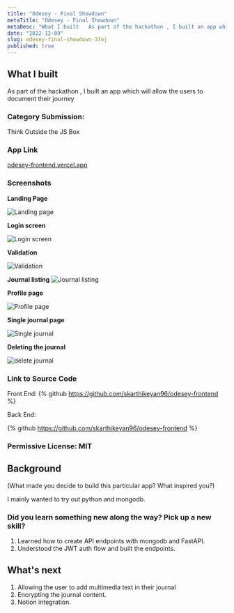 ```yaml
---
title: "Odesey - Final Showdown"
metaTitle: "Odesey - Final Showdown"
metaDesc: "What I built   As part of the hackathon , I built an app which will allow the users to..."
date: "2022-12-09"
slug: odesey-final-showdown-37oj
published: true
---
```


## What I built

As part of the hackathon , I built an app which will allow the users to document their journey

### Category Submission:

Think Outside the JS Box

### App Link

[odesey-frontend.vercel.app](odesey-frontend.vercel.app)

### Screenshots

**Landing Page**

![Landing page ](https://dev-to-uploads.s3.amazonaws.com/uploads/articles/ge7yos4k52e9gi9wyd6w.png)

**Login screen**

![Login screen](https://dev-to-uploads.s3.amazonaws.com/uploads/articles/eygju7lsaq3x940ca4fi.png)

**Validation** 


![Validation](https://dev-to-uploads.s3.amazonaws.com/uploads/articles/ydh3nfogi3fk3jstkpl4.png)




**Journal listing**
![Journal listing](https://dev-to-uploads.s3.amazonaws.com/uploads/articles/rsz4563rxhkgj2t4hdqv.png)

**Profile page** 


![Profile page](https://dev-to-uploads.s3.amazonaws.com/uploads/articles/odophklbhh8pdncr7wtx.png)

**Single journal page**


![Single journal](https://dev-to-uploads.s3.amazonaws.com/uploads/articles/zhibnocrqt84k4ijwm0n.png)

**Deleting the journal**


![delete journal](https://dev-to-uploads.s3.amazonaws.com/uploads/articles/g8o6tpsyzg5rc3vy73tx.png)


### Link to Source Code

Front End: {% github https://github.com/skarthikeyan96/odesey-frontend  %}

Back End: 

{% github https://github.com/skarthikeyan96/odesey-frontend  %}


### Permissive License: MIT 


## Background
(What made you decide to build this particular app? What inspired you?)

I mainly wanted to try out python and mongodb.

###  Did you learn something new along the way? Pick up a new skill?

1. Learned how to create API endpoints with mongodb and FastAPI.
2. Understood the JWT auth flow and built the endpoints.


## What's next

1. Allowing the user to add multimedia text in their journal
2. Encrypting the journal content.
3. Notion integration. 
